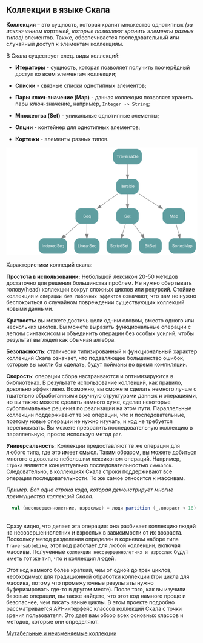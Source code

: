 ## Коллекции в языке Скала

**Коллекция** – это сущность, которая хранит множество однотипных _(за исключением кортежей, которые позволяют хранить элементы 
разных типов)_ элементов. Также, обеспечивается последовательный или случайный доступ к элементам коллекциям.

В Скала существует след. виды коллекций:

* **Итераторы**  - сущность, которая позволяет получить поочерёдный доступ ко всем элементам коллекции;

* **Списки** - связные списки однотипных элементов;

* **Пары ключ-значение (Map)** - данная коллекция позволяет хранить пары ключ-значение, например, `Integer -> String`;

* **Множества (Set)** - уникальные однотипные элементы;

* **Опции** - контейнер для однотипных элементов;

* **Кортежи** - элементы разных типов.

![alt text](https://github.com/steklopod/Collections/blob/master/src/main/resources/images/collections.png "collections")

Характеристики коллеций скала:

**Простота в использовании:** Небольшой лексикон 20-50 методов достаточно для решения большинства проблем. Не нужно 
обертывать голову(head) коллекции вокруг сложных циклов или рекурсий. Стойкие коллекции и `операции без побочных эффектов`
 означают, что вам не нужно беспокоиться о случайном повреждении существующих коллекций новыми данными. 

**Краткость:** вы можете достичь цели одним словом, вместо одного или нескольких циклов. 
Вы можете выразить функциональные операции с легким синтаксисом и объединить операции без особых усилий, чтобы результат 
выглядел как обычная алгебра.

**Безопасность:** статически типизированный и функциональный характер коллекций Скала означает, что подавляющее 
большинство ошибок, которые вы могли бы сделать, будут пойманы во время компиляции. 

**Скорость**: операции сбора настраиваются и оптимизируются в библиотеках. В результате использование коллекций, 
как правило, довольно эффективно. Возможно, вы сможете сделать немного лучше с тщательно обработанными вручную 
структурами данных и операциями, но вы также можете сделать намного хуже, сделав некоторые субоптимальные решения 
по реализации на этом пути. Параллельные коллекции поддерживают те же операции, что и последовательные, поэтому 
 новые операции не нужно изучать, и код не требуется переписывать. Вы можете превратить последовательную коллекцию 
 в параллельную, просто используя метод `par`.

**Универсальность**: Коллекции предоставляют те же операции для любого типа, где это имеет смысл. Таким образом, 
вы можете добиться многого с довольно небольшим лексиконом операций. Например, `строка` является концептуально 
последовательностью `символов`. Следовательно, в коллекциях Скала строки поддерживают все операции последовательности.
 То же самое относится к массивам.

_Пример. Вот одна строка кода, которая демонстрирует многие преимущества коллекций Скала._

<!-- code -->
```scala
  val (несовершеннолетние, взрослые) = люди partition (_.возраст < 18)
  
```

Сразу видно, что делает эта операция: она разбивает коллекцию людей на несовершеннолетних и взрослых в зависимости от 
их возраста. Поскольку метод разделения определен в корневом наборе типа `TraversableLike`, этот код работает для любой 
коллекции, включая массивы. Полученные `коллекции несовершеннолетних и взрослых` будут иметь тот же тип, что и коллекция людей.

Этот код намного более краткий, чем от одной до трех циклов, необходимых для традиционной обработки коллекции 
(три цикла для массива, потому что промежуточные результаты нужно буферизировать где-то в другом месте).
 После того, как вы изучили базовые операции, вы также найдете, что этот код намного проще и безопаснее, чем писать явные циклы. 
В этом проекте подробно рассматривается API-интерфейс классов коллекций Скала с точки зрения пользователя. 
Это дает вам обзор всех основных классов и методов, которые они определяют.

[Мутабельные и неизменяемые коллекции](https://github.com/steklopod/Collections/blob/master/src/main/resources/readmes/mutable_immutable.md)